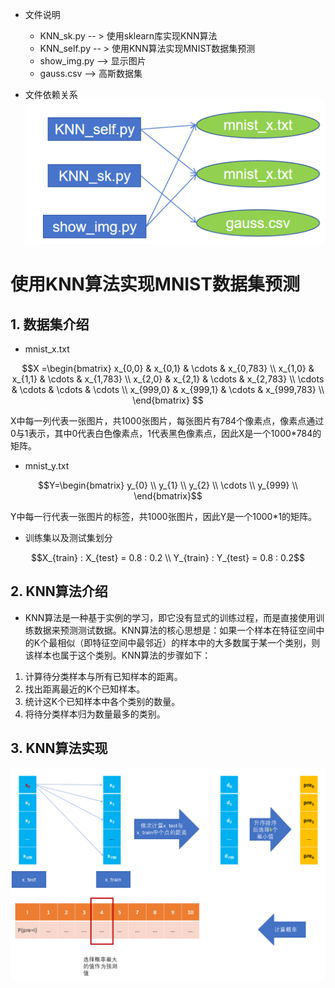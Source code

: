 - 文件说明
    - KNN_sk.py -- > 使用sklearn库实现KNN算法
    - KNN_self.py -- > 使用KNN算法实现MNIST数据集预测
    - show_img.py --> 显示图片
    - gauss.csv --> 高斯数据集

- 文件依赖关系 \
![K-means算法的文件结构](./mdpic/files_tree.png)


# 使用KNN算法实现MNIST数据集预测
## 1. 数据集介绍
- mnist_x.txt


```math
X =\begin{bmatrix}
x_{0,0} & x_{0,1} & \cdots & x_{0,783} \\
x_{1,0} & x_{1,1} & \cdots & x_{1,783} \\
x_{2,0} & x_{2,1} & \cdots & x_{2,783} \\
\cdots & \cdots & \cdots & \cdots \\
x_{999,0} & x_{999,1} & \cdots & x_{999,783} \\
\end{bmatrix} 
```

X中每一列代表一张图片，共1000张图片，每张图片有784个像素点，像素点通过0与1表示，其中0代表白色像素点，1代表黑色像素点，因此X是一个1000*784的矩阵。


- mnist_y.txt
```math
Y=\begin{bmatrix}
y_{0} \\
y_{1} \\
y_{2} \\
\cdots \\
y_{999} \\
\end{bmatrix}
```
Y中每一行代表一张图片的标签，共1000张图片，因此Y是一个1000*1的矩阵。

- 训练集以及测试集划分
```math
X_{train} : X_{test} = 0.8 : 0.2 \\
Y_{train} : Y_{test} = 0.8 : 0.2
```


## 2. KNN算法介绍
- KNN算法是一种基于实例的学习，即它没有显式的训练过程，而是直接使用训练数据来预测测试数据。KNN算法的核心思想是：如果一个样本在特征空间中的K个最相似（即特征空间中最邻近）的样本中的大多数属于某一个类别，则该样本也属于这个类别。KNN算法的步骤如下：

1. 计算待分类样本与所有已知样本的距离。
2. 找出距离最近的K个已知样本。
3. 统计这K个已知样本中各个类别的数量。
4. 将待分类样本归为数量最多的类别。

## 3. KNN算法实现

![K-means算法的文件结构](./mdpic/KNN_self.png)
